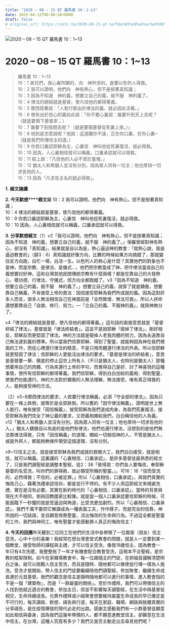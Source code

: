```yaml
---
title: "2020 – 08 – 15 QT 羅馬書 10：1~13"
date: 2025-04-12T00:00:56+0800
draft: false
# original_url: https://cmtc.tw/2020-08-15-qt-%e7%be%85%e9%a6%ac%e6%9b%b8-10%ef%bc%9a113
---
```


![2020 – 08 – 15 QT 羅馬書 10：1\~13](/images/qt.jpg   "2020 – 08 – 15 QT 羅馬書 10：1\~13")

# 2020 – 08 – 15 QT 羅馬書 10：1\~13

> 羅馬書 10：1\~13  
> 10：1 弟兄們，我心裏所願的，向　神所求的，是要以色列人得救。  
> 10：2 我可以證明，他們向　神有熱心，但不是按著真知識；  
> 10：3 因為不知道　神的義，想要立自己的義，就不服　神的義了。  
> 10：4 律法的總結就是基督，使凡信他的都得著義。  
> 10：5 摩西寫著說：「人若行那出於律法的義，就必因此活著。」  
> 10：6 惟有出於信心的義如此說：「你不要心裏說：誰要升到天上去呢？（就是要領下基督來；）  
> 10：7 誰要下到陰間去呢？（就是要領基督從死裏上來。）」  
> 10：8 他到底怎麼說呢？他說：這道離你不遠，正在你口裏，在你心裏─（就是我們所傳信主的道。）  
> 10：9 你若口裏認耶穌為主，心裏信　神叫他從死裏復活，就必得救。  
> 10：10 因為，人心裏相信就可以稱義，口裏承認就可以得救。  
> 10：11 經上說：「凡信他的人必不至於羞愧。」  
> 10：12 猶太人和希臘人並沒有分別，因為眾人同有一位主；他也厚待一切求告他的人。  
> 10：13 因為「凡求告主名的就必得救」。

**1.** **經文誦讀**

**2. 今天默想****經文**羅 10：2 我可以證明，他們向　神有熱心，但不是按著真知識；  
10：4 律法的總結就是基督，使凡信他的都得著義。  
10：9 你若口裏認耶穌為主，心裏信　神叫他從死裏復活，就必得救。  
10：10 因為，人心裏相信就可以稱義，口裏承認就可以得救。

**3. 分享默想經文**（1）v2「我可以證明，他們向　神有熱心，但不是按著真知識；因為不知道　神的義，想要立自己的義，就不服　神的義了。」保羅曾經對神有熱心，卻沒有「真知識」，結果就是自以為是，熱心逼迫神的教會：「就熱心說，我是逼迫教會的」（腓3：6）真知識就好像方向，比賽的時候如果方向搞錯了，那就變往反方向跑，白忙一場，白活一生。以色列人的熱心是什麼？其實他們的對象也不是神，而是宗教、是律法、是儀式…，他們把宗教當成了神，把守律法當成自己的義想要討好神，這和台灣其他民間傳統宗教有什麼兩樣？都是在靠自己的大發熱心，積功德、行律法、守儀式，但方向全都跑錯了。v3「因為不知道　神的義，想要立自己的義，就不服　神的義了。」想要立自己的義，說穿了就是驕傲，想要靠自己稱義，不肯接受上帝的救法：因信接受耶穌為我們所成就的義。因為這對許多人而言，很多人無法相信自己在神面前是「全然敗壞、無法可救」，所以人拼命還想要靠自己「自救、修行、努力」—「立自己的義、不服神的義」，就與神無分了。

v4「律法的總結就是基督，使凡信他的都得著義。」這句話的直接意思就是「基督終結了律法」，基督就是「律法終結者」。這並不是說耶穌「廢掉了律法」，剛好相反，耶穌反而更堅固了律法。神的方法就是廢掉人老我肉體的努力，因為永遠靠自己無法達到義的標準。所以當我們信靠耶穌、得到了聖靈，就能夠因為神在我們裡面的工作，而從心裡遵行律法的精意，不是只用肉體遵行律法的外表。所以信耶穌就更堅固了律法；信耶穌的人更能活出律法的要求。「基督是律法的終結者」，意思是基督要一舉、徹底的停止這世上所有人（不只是猶太人，也特別是猶太人）那種想要用自己的肉體、行為來遵行上帝的字句，而覺得自己是好、討了神喜悅的這種事情，使所有信耶穌的都得著義。我們信耶穌，得到白白加給的義袍、得到聖靈，使我們也能遵行。神的方法對於驕傲的人無法理解，無法接受，唯有真正得救的人，能夠接受神的方法。

（2）v5\~8摩西律法的要求，人若要行律法稱義，必須「守全部的律法」，因為只要在一條上跌倒，就等於是全部跌倒。所以舊約「因守律法稱義」，證明是世上無人能行。唯有接受「因信稱義」，接受耶穌為我們道成肉身，為我們死裏復活，接受耶穌為我們完全了神公義的要求，又把義袍賜給我們，白白稱信他的人為義。v12「猶太人和希臘人並沒有分別，因為眾人同有一位主；他也厚待一切求告他的人。」猶太人驕傲自以為是的是他們有律法，他們也遵行律法，沒想到的是他們無法靠律法得救，只有「因信稱義」的道理，賜給一切相信神的人，不管是猶太人，或是外邦人，都能夠無條件領受這個道理，沒有分別。

v9\~12信主之法，就是接受耶穌為我們成就的救贖大工，我們白白接受，就是相信，就可以稱義。這裏講的「心裏相信、口裏承認」，是許多基督徒最熟悉的經文了，只是我們讀聖經是讀整本聖經，徒2：38「彼得說：你們各人要悔改，奉耶穌基督的名受洗，叫你們的罪得赦，就必領受所賜的聖靈。」、可16：16「信而受洗的，必然得救；不信的，必被定罪。」所以「心裏相信，口裏承認」，與我們真實的悔改己心，藉著洗禮承認信仰，都是並行不悖的。有不少人用這節經文來規避洗禮，實在是沒有必要。其實在新約時代的「心裏相信、口裏承認」，當時的背景與現在大不相同，倒與回教國家比較像。就是當一個人口裏承認要信耶穌的時候，可能面臨下一秒鐘的就是受逼迫與殉道，比受洗更加劇烈。所以「心裏相信、口裏承認」，我們千萬不要把它解讀成為一種表面工夫，作作樣子。而是完全的信靠，神所說的一切話語，並且願意倚靠聖靈，活出悔改的生命與行為。不過這全都是聖靈的工作，我們與神同工，唯有聖靈才能感動罪人真正的悔改信主！

**4. 今天的回應**昨天聽到二位同工在他們的生活中各帶領了一位鄰居（朋友）信主受洗，心中十分的喜樂！我經常在想台灣會堂式教會的問題，就是人一定要到某一個教堂，接受牧師的課程與主禮，才可以信主受洗，像我18歲信主，因為教會一年只有4次洗禮，我整整拖了一年才有機會配合教會受洗，這根本不合聖經，是宗教的框架限制。如今在家職場教會中，每一位跟隨主的門徒，在把福音講解清楚明白之後，就可以挑戰人信主受洗，而且是隨時、隨地都可以像使徒行傳一樣為人施洗。受洗才是開始，帶人信主的門徒要繼續陪他們讀聖經，參加聚會，繼續生命成長連於元首基督。我們的觀念是信主是隨時隨地都可以進行的事情，進入教會指的不是一個「建築物」，而是「一群屬靈的關係」。至於作禮拜，我們可以帶領信主的人找到他就近適合的教會，參加主日，但並不影響每天讀聖經，在生活中與基督徒相交，生命持續成長。光靠作禮拜或小組聚會想要維持屬靈生命成長的早已確定是不可行的，每天讀經、默想、禱告與行道，每天在家庭、職場、網路與肢體真實的分享禱告，是在疫情爆發的現代必走的出路。感謝主感動我們有一小群基督徒願意如此相信與委身，因為我們這幾年帶領的人，都不願意進教堂信主，卻願意在生活中信主。在台灣，這種人究竟有多少？我們又是否主動走出去尋見他們呢？